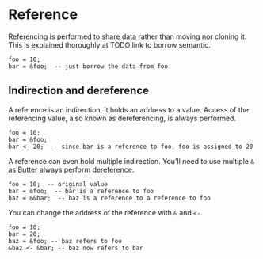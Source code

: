 # Reference

Referencing is performed to share data rather than moving nor cloning it. This is explained thoroughly at TODO link to borrow semantic.

```butter
foo = 10;
bar = &foo;  -- just borrow the data from foo
```

## Indirection and dereference

A reference is an indirection, it holds an address to a value. Access of the referencing value, also known as dereferencing, is always performed.

```butter
foo = 10;
bar = &foo;
bar <- 20;  -- since bar is a reference to foo, foo is assigned to 20
```

A reference can even hold multiple indirection. You'll need to use multiple `&` as Butter always perform dereference.

```butter
foo = 10;  -- original value
bar = &foo;  -- bar is a reference to foo
baz = &&bar;  -- baz is a reference to a reference to foo
```

You can change the address of the reference with `&` and `<-`.

```butter
foo = 10;
bar = 20;
baz = &foo; -- baz refers to foo
&baz <- &bar; -- baz now refers to bar
```
